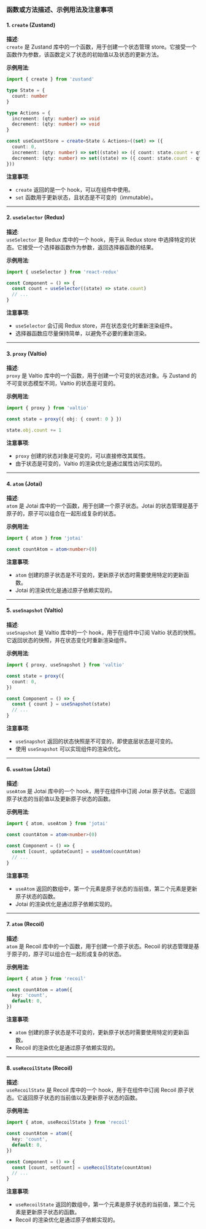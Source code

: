 ### 函数或方法描述、示例用法及注意事项

#### 1. `create` (Zustand)

**描述**:  
`create` 是 Zustand 库中的一个函数，用于创建一个状态管理 store。它接受一个函数作为参数，该函数定义了状态的初始值以及状态的更新方法。

**示例用法**:
```ts
import { create } from 'zustand'

type State = {
  count: number
}

type Actions = {
  increment: (qty: number) => void
  decrement: (qty: number) => void
}

const useCountStore = create<State & Actions>((set) => ({
  count: 0,
  increment: (qty: number) => set((state) => ({ count: state.count + qty })),
  decrement: (qty: number) => set((state) => ({ count: state.count - qty })),
}))
```

**注意事项**:  
- `create` 返回的是一个 hook，可以在组件中使用。
- `set` 函数用于更新状态，且状态是不可变的（immutable）。

---

#### 2. `useSelector` (Redux)

**描述**:  
`useSelector` 是 Redux 库中的一个 hook，用于从 Redux store 中选择特定的状态。它接受一个选择器函数作为参数，返回选择器函数的结果。

**示例用法**:
```ts
import { useSelector } from 'react-redux'

const Component = () => {
  const count = useSelector((state) => state.count)
  // ...
}
```

**注意事项**:  
- `useSelector` 会订阅 Redux store，并在状态变化时重新渲染组件。
- 选择器函数应尽量保持简单，以避免不必要的重新渲染。

---

#### 3. `proxy` (Valtio)

**描述**:  
`proxy` 是 Valtio 库中的一个函数，用于创建一个可变的状态对象。与 Zustand 的不可变状态模型不同，Valtio 的状态是可变的。

**示例用法**:
```ts
import { proxy } from 'valtio'

const state = proxy({ obj: { count: 0 } })

state.obj.count += 1
```

**注意事项**:  
- `proxy` 创建的状态对象是可变的，可以直接修改其属性。
- 由于状态是可变的，Valtio 的渲染优化是通过属性访问实现的。

---

#### 4. `atom` (Jotai)

**描述**:  
`atom` 是 Jotai 库中的一个函数，用于创建一个原子状态。Jotai 的状态管理是基于原子的，原子可以组合在一起形成复杂的状态。

**示例用法**:
```ts
import { atom } from 'jotai'

const countAtom = atom<number>(0)
```

**注意事项**:  
- `atom` 创建的原子状态是不可变的，更新原子状态时需要使用特定的更新函数。
- Jotai 的渲染优化是通过原子依赖实现的。

---

#### 5. `useSnapshot` (Valtio)

**描述**:  
`useSnapshot` 是 Valtio 库中的一个 hook，用于在组件中订阅 Valtio 状态的快照。它返回状态的快照，并在状态变化时重新渲染组件。

**示例用法**:
```ts
import { proxy, useSnapshot } from 'valtio'

const state = proxy({
  count: 0,
})

const Component = () => {
  const { count } = useSnapshot(state)
  // ...
}
```

**注意事项**:  
- `useSnapshot` 返回的状态快照是不可变的，即使底层状态是可变的。
- 使用 `useSnapshot` 可以实现组件的渲染优化。

---

#### 6. `useAtom` (Jotai)

**描述**:  
`useAtom` 是 Jotai 库中的一个 hook，用于在组件中订阅 Jotai 原子状态。它返回原子状态的当前值以及更新原子状态的函数。

**示例用法**:
```ts
import { atom, useAtom } from 'jotai'

const countAtom = atom<number>(0)

const Component = () => {
  const [count, updateCount] = useAtom(countAtom)
  // ...
}
```

**注意事项**:  
- `useAtom` 返回的数组中，第一个元素是原子状态的当前值，第二个元素是更新原子状态的函数。
- Jotai 的渲染优化是通过原子依赖实现的。

---

#### 7. `atom` (Recoil)

**描述**:  
`atom` 是 Recoil 库中的一个函数，用于创建一个原子状态。Recoil 的状态管理是基于原子的，原子可以组合在一起形成复杂的状态。

**示例用法**:
```ts
import { atom } from 'recoil'

const countAtom = atom({
  key: 'count',
  default: 0,
})
```

**注意事项**:  
- `atom` 创建的原子状态是不可变的，更新原子状态时需要使用特定的更新函数。
- Recoil 的渲染优化是通过原子依赖实现的。

---

#### 8. `useRecoilState` (Recoil)

**描述**:  
`useRecoilState` 是 Recoil 库中的一个 hook，用于在组件中订阅 Recoil 原子状态。它返回原子状态的当前值以及更新原子状态的函数。

**示例用法**:
```ts
import { atom, useRecoilState } from 'recoil'

const countAtom = atom({
  key: 'count',
  default: 0,
})

const Component = () => {
  const [count, setCount] = useRecoilState(countAtom)
  // ...
}
```

**注意事项**:  
- `useRecoilState` 返回的数组中，第一个元素是原子状态的当前值，第二个元素是更新原子状态的函数。
- Recoil 的渲染优化是通过原子依赖实现的。